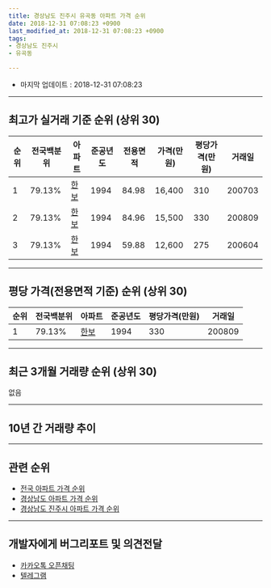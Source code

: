 ```yaml
---
title: 경상남도 진주시 유곡동 아파트 가격 순위
date: 2018-12-31 07:08:23 +0900
last_modified_at: 2018-12-31 07:08:23 +0900
tags:
- 경상남도 진주시
- 유곡동

---
```


* 마지막 업데이트 : 2018-12-31 07:08:23

---

## 최고가 실거래 기준 순위 (상위 30)


|순위|전국백분위|아파트|준공년도|전용면적|가격(만원)|평당가격(만원)|거래일|
|---|---|---|---|---|---|---|---|
|1|79.13%|[한보](https://search.naver.com/search.naver?query=%EA%B2%BD%EC%83%81%EB%82%A8%EB%8F%84+%EC%A7%84%EC%A3%BC%EC%8B%9C+%EC%9C%A0%EA%B3%A1%EB%8F%99+%ED%95%9C%EB%B3%B4)|1994|84.98|16,400|310|200703|
|2|79.13%|[한보](https://search.naver.com/search.naver?query=%EA%B2%BD%EC%83%81%EB%82%A8%EB%8F%84+%EC%A7%84%EC%A3%BC%EC%8B%9C+%EC%9C%A0%EA%B3%A1%EB%8F%99+%ED%95%9C%EB%B3%B4)|1994|84.96|15,500|330|200809|
|3|79.13%|[한보](https://search.naver.com/search.naver?query=%EA%B2%BD%EC%83%81%EB%82%A8%EB%8F%84+%EC%A7%84%EC%A3%BC%EC%8B%9C+%EC%9C%A0%EA%B3%A1%EB%8F%99+%ED%95%9C%EB%B3%B4)|1994|59.88|12,600|275|200604|


---

## 평당 가격(전용면적 기준) 순위 (상위 30)


|순위|전국백분위|아파트|준공년도|평당가격(만원)|거래일|
|---|---|---|---|---|---|
|1|79.13%|[한보](https://search.naver.com/search.naver?query=%EA%B2%BD%EC%83%81%EB%82%A8%EB%8F%84+%EC%A7%84%EC%A3%BC%EC%8B%9C+%EC%9C%A0%EA%B3%A1%EB%8F%99+%ED%95%9C%EB%B3%B4)|1994|330|200809|


---

## 최근 3개월 거래량 순위 (상위 30)

없음

---

## 10년 간 거래량 추이


<div style="width:100%;">
    <canvas id="deal_progress" height="250"></canvas>
</div>

<script>
new Chart(document.getElementById("deal_progress"), {
    type: 'line',
    data: {
        labels: ['200812','200901','200902','200903','200904','200905','200906','200907','200908','200909','200910','200911','200912','201001','201002','201003','201004','201005','201006','201007','201008','201009','201010','201011','201012','201101','201102','201103','201104','201105','201106','201107','201108','201109','201110','201111','201112','201201','201202','201203','201204','201205','201206','201207','201208','201209','201210','201211','201212','201301','201302','201303','201304','201305','201306','201307','201308','201309','201310','201311','201312','201401','201402','201403','201404','201405','201406','201407','201408','201409','201410','201411','201412','201501','201502','201503','201504','201505','201506','201507','201508','201509','201510','201511','201512','201601','201602','201603','201604','201605','201606','201607','201608','201609','201610','201611','201612','201701','201702','201703','201704','201705','201706','201707','201708','201709','201710','201711','201712','201801','201802','201803','201804','201805','201806','201807','201808','201809','201810','201811','201812'],
        datasets: [{
            label: '실거래 수',
            pointRadius: 1,
            data: [2, 0, 0, 0, 0, 0, 2, 2, 1, 2, 1, 1, 1, 0, 1, 1, 1, 1, 0, 3, 2, 0, 2, 1, 0, 0, 2, 1, 3, 1, 1, 1, 0, 0, 1, 1, 0, 1, 0, 1, 2, 1, 0, 1, 1, 1, 1, 1, 1, 1, 0, 1, 1, 0, 2, 0, 0, 2, 2, 3, 0, 1, 0, 6, 1, 0, 0, 2, 0, 0, 0, 0, 1, 3, 0, 1, 2, 2, 1, 1, 0, 1, 0, 1, 0, 1, 1, 1, 0, 0, 0, 0, 0, 1, 0, 1, 0, 1, 1, 2, 0, 4, 2, 1, 0, 1, 0, 0, 0, 3, 1, 1, 3, 1, 0, 0, 1, 0, 0, 0, 0],
            borderColor: "rgba(255, 201, 14, 1)",
            backgroundColor: "rgba(255, 201, 14, 0.5)",
            fill: true,
        }]
    },
    options: {
        responsive: true,
        title: {
            display: true,
            text: '10년간 거래량 추이'
        },
        tooltips: {
            mode: 'index',
            intersect: false,
        },
        hover: {
            mode: 'nearest',
            intersect: true
        },
        scales: {
            xAxes: [{
                display: true,
                scaleLabel: {
                    display: true,
                    labelString: '년/월'
                }
            }],
            yAxes: [{
                display: true,
                ticks: {
                    suggestedMin: 0,
                },
                scaleLabel: {
                    display: true,
                    labelString: '실거래 수'
                }
            }]
        }
    }
});

</script>


---

## 관련 순위

- [전국 아파트 가격 순위](https://inasie.github.io/apt-ranking/전국)
- [경상남도 아파트 가격 순위](https://inasie.github.io/apt-ranking/경상남도)
- [경상남도 진주시 아파트 가격 순위](https://inasie.github.io/apt-ranking/경상남도-진주시)


---

## 개발자에게 버그리포트 및 의견전달

- [카카오톡 오픈채팅](https://open.kakao.com/o/gLJUAP4)
- [텔레그램](https://t.me/inasie)

